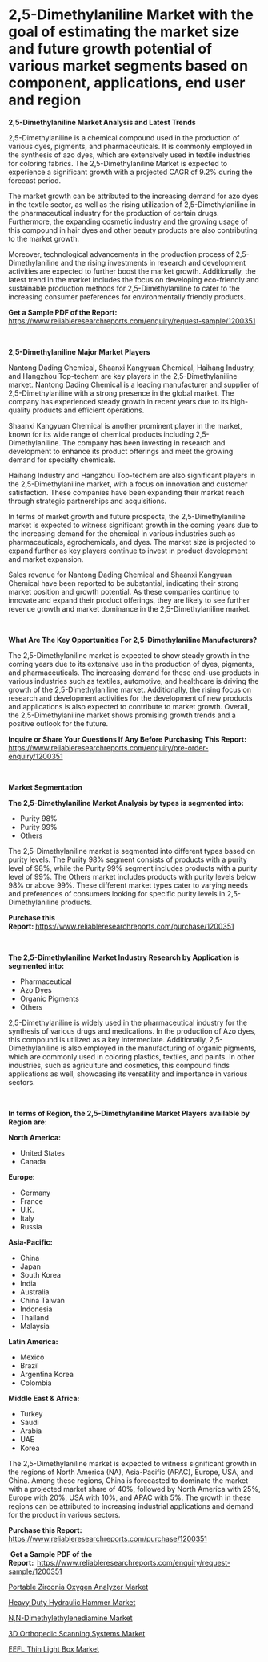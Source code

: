 <p><h1>2,5-Dimethylaniline Market with the goal of estimating the market size and future growth potential of various market segments based on component, applications, end user and region</h1></p><p><strong>2,5-Dimethylaniline Market Analysis and Latest Trends</strong></p>
<p><p>2,5-Dimethylaniline is a chemical compound used in the production of various dyes, pigments, and pharmaceuticals. It is commonly employed in the synthesis of azo dyes, which are extensively used in textile industries for coloring fabrics. The 2,5-Dimethylaniline Market is expected to experience a significant growth with a projected CAGR of 9.2% during the forecast period.</p><p>The market growth can be attributed to the increasing demand for azo dyes in the textile sector, as well as the rising utilization of 2,5-Dimethylaniline in the pharmaceutical industry for the production of certain drugs. Furthermore, the expanding cosmetic industry and the growing usage of this compound in hair dyes and other beauty products are also contributing to the market growth.</p><p>Moreover, technological advancements in the production process of 2,5-Dimethylaniline and the rising investments in research and development activities are expected to further boost the market growth. Additionally, the latest trend in the market includes the focus on developing eco-friendly and sustainable production methods for 2,5-Dimethylaniline to cater to the increasing consumer preferences for environmentally friendly products.</p></p>
<p><strong>Get a Sample PDF of the Report:&nbsp;</strong> <a href="https://www.reliableresearchreports.com/enquiry/request-sample/1200351">https://www.reliableresearchreports.com/enquiry/request-sample/1200351</a></p>
<p>&nbsp;</p>
<p><strong>2,5-Dimethylaniline Major Market Players</strong></p>
<p><p>Nantong Dading Chemical, Shaanxi Kangyuan Chemical, Haihang Industry, and Hangzhou Top-techem are key players in the 2,5-Dimethylaniline market. Nantong Dading Chemical is a leading manufacturer and supplier of 2,5-Dimethylaniline with a strong presence in the global market. The company has experienced steady growth in recent years due to its high-quality products and efficient operations.</p><p>Shaanxi Kangyuan Chemical is another prominent player in the market, known for its wide range of chemical products including 2,5-Dimethylaniline. The company has been investing in research and development to enhance its product offerings and meet the growing demand for specialty chemicals.</p><p>Haihang Industry and Hangzhou Top-techem are also significant players in the 2,5-Dimethylaniline market, with a focus on innovation and customer satisfaction. These companies have been expanding their market reach through strategic partnerships and acquisitions.</p><p>In terms of market growth and future prospects, the 2,5-Dimethylaniline market is expected to witness significant growth in the coming years due to the increasing demand for the chemical in various industries such as pharmaceuticals, agrochemicals, and dyes. The market size is projected to expand further as key players continue to invest in product development and market expansion.</p><p>Sales revenue for Nantong Dading Chemical and Shaanxi Kangyuan Chemical have been reported to be substantial, indicating their strong market position and growth potential. As these companies continue to innovate and expand their product offerings, they are likely to see further revenue growth and market dominance in the 2,5-Dimethylaniline market.</p></p>
<p>&nbsp;</p>
<p><strong>What Are The Key Opportunities For 2,5-Dimethylaniline Manufacturers?</strong></p>
<p><p>The 2,5-Dimethylaniline market is expected to show steady growth in the coming years due to its extensive use in the production of dyes, pigments, and pharmaceuticals. The increasing demand for these end-use products in various industries such as textiles, automotive, and healthcare is driving the growth of the 2,5-Dimethylaniline market. Additionally, the rising focus on research and development activities for the development of new products and applications is also expected to contribute to market growth. Overall, the 2,5-Dimethylaniline market shows promising growth trends and a positive outlook for the future.</p></p>
<p><strong>Inquire or Share Your Questions If Any Before Purchasing This Report:</strong> <a href="https://www.reliableresearchreports.com/enquiry/pre-order-enquiry/1200351">https://www.reliableresearchreports.com/enquiry/pre-order-enquiry/1200351</a></p>
<p>&nbsp;</p>
<p><strong>Market Segmentation</strong></p>
<p><strong>The 2,5-Dimethylaniline Market Analysis by types is segmented into:</strong></p>
<p><ul><li>Purity 98%</li><li>Purity 99%</li><li>Others</li></ul></p>
<p><p>The 2,5-Dimethylaniline market is segmented into different types based on purity levels. The Purity 98% segment consists of products with a purity level of 98%, while the Purity 99% segment includes products with a purity level of 99%. The Others market includes products with purity levels below 98% or above 99%. These different market types cater to varying needs and preferences of consumers looking for specific purity levels in 2,5-Dimethylaniline products.</p></p>
<p><strong>Purchase this Report:&nbsp;</strong><a href="https://www.reliableresearchreports.com/purchase/1200351">https://www.reliableresearchreports.com/purchase/1200351</a></p>
<p>&nbsp;</p>
<p><strong>The 2,5-Dimethylaniline Market Industry Research by Application is segmented into:</strong></p>
<p><ul><li>Pharmaceutical</li><li>Azo Dyes</li><li>Organic Pigments</li><li>Others</li></ul></p>
<p><p>2,5-Dimethylaniline is widely used in the pharmaceutical industry for the synthesis of various drugs and medications. In the production of Azo dyes, this compound is utilized as a key intermediate. Additionally, 2,5-Dimethylaniline is also employed in the manufacturing of organic pigments, which are commonly used in coloring plastics, textiles, and paints. In other industries, such as agriculture and cosmetics, this compound finds applications as well, showcasing its versatility and importance in various sectors.</p></p>
<p>&nbsp;</p>
<p><strong>In terms of Region, the 2,5-Dimethylaniline Market Players available by Region are:</strong></p>
<p>
    <p> <strong> North America: </strong>
        <ul>
            <li>United States</li>
            <li>Canada</li>
        </ul>
        </p> 
    <p> <strong> Europe: </strong>
        <ul>
            <li>Germany</li>
            <li>France</li>
            <li>U.K.</li>
            <li>Italy</li>
            <li>Russia</li>
        </ul>
        </p> 
    <p> <strong> Asia-Pacific: </strong>
        <ul>
            <li>China</li>
            <li>Japan</li>
            <li>South Korea</li>
            <li>India</li>
            <li>Australia</li>
            <li>China Taiwan</li>
            <li>Indonesia</li>
            <li>Thailand</li>
            <li>Malaysia</li>
        </ul>
        </p> 
    <p> <strong> Latin America: </strong>
        <ul>
            <li>Mexico</li>
            <li>Brazil</li>
            <li>Argentina Korea</li>
            <li>Colombia</li>
        </ul>
        </p> 
    <p> <strong> Middle East & Africa: </strong>
        <ul>
            <li>Turkey</li>
            <li>Saudi</li>
            <li>Arabia</li>
            <li>UAE</li>
            <li>Korea</li>
        </ul>
    </p>
    </p>
<p><p>The 2,5-Dimethylaniline market is expected to witness significant growth in the regions of North America (NA), Asia-Pacific (APAC), Europe, USA, and China. Among these regions, China is forecasted to dominate the market with a projected market share of 40%, followed by North America with 25%, Europe with 20%, USA with 10%, and APAC with 5%. The growth in these regions can be attributed to increasing industrial applications and demand for the product in various sectors.</p></p>
<p><strong>Purchase this Report: </strong><a href="https://www.reliableresearchreports.com/purchase/1200351">https://www.reliableresearchreports.com/purchase/1200351</a></p>
<p>&nbsp;<strong>Get a Sample PDF of the Report:&nbsp;&nbsp;</strong><a href="https://www.reliableresearchreports.com/enquiry/request-sample/1200351">https://www.reliableresearchreports.com/enquiry/request-sample/1200351</a></p>
<p><strong></strong></p>
<p><p><a href="https://medium.com/@dritasmani2022/portable-zirconia-oxygen-analyzer-market-competitive-analysis-market-trends-and-forecast-to-2031-1666f0fad0c0">Portable Zirconia Oxygen Analyzer Market</a></p><p><a href="https://medium.com/@dritasmani2022/heavy-duty-hydraulic-hammer-market-size-reveals-the-best-marketing-channels-in-global-industry-5525afcbc77d">Heavy Duty Hydraulic Hammer Market</a></p><p><a href="https://github.com/danielneavesallisons03mba/Market-Research-Report-List-1/blob/main/nn-dimethylethylenediamine-market.md">N,N-Dimethylethylenediamine Market</a></p><p><a href="https://medium.com/@nicholasstewart02/3d-orthopedic-scanning-systems-market-analysis-its-cagr-market-segmentation-and-global-industry-8df589834550">3D Orthopedic Scanning Systems Market</a></p><p><a href="https://medium.com/@dorinaprifti56/eefl-thin-light-box-market-size-and-market-trends-complete-industry-overview-2024-to-2031-0ed9c85d0370">EEFL Thin Light Box Market</a></p></p>